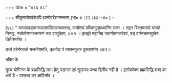 +++
title = "०८६ ४८"

+++
श्रीकुमारोपदेशेऽपि ज्ञानोपदेशानन्तरम् (भा० ४।२२।३६--४० ) - 

(४८) " यत्पादपङ्कजपलाशविलासभक्तचा, कर्माशयं ग्रथितमुद्ग्रथयन्ति सन्तः । तद्वन रिक्तमतयो यतयो निरुद्ध, स्त्रोतोगणास्तमरणं भज वासुदेवम् ॥ ७१ ॥ कृच्छ्रो महानिह भवार्णवमप्लवेशां, षड् वर्गनक्रमसुखेन तितीरषक्ति । 

तत्त्वं हरेर्भगवतो भजनीयमधि, कृत्वोड़ पं व्यसनमुत्तर दुस्तरार्णम् ॥७२॥ 

भक्ति के 

तुल्य योगिगण के ब्रह्मसिद्धि लाभ हेतु मङ्गल एवं सुखमय पन्था द्वितीय नहीं है । इलोकोक्त ब्रह्मसिद्धि शब्द का अर्थ है - परतत्त्व का आविर्भाव । 
